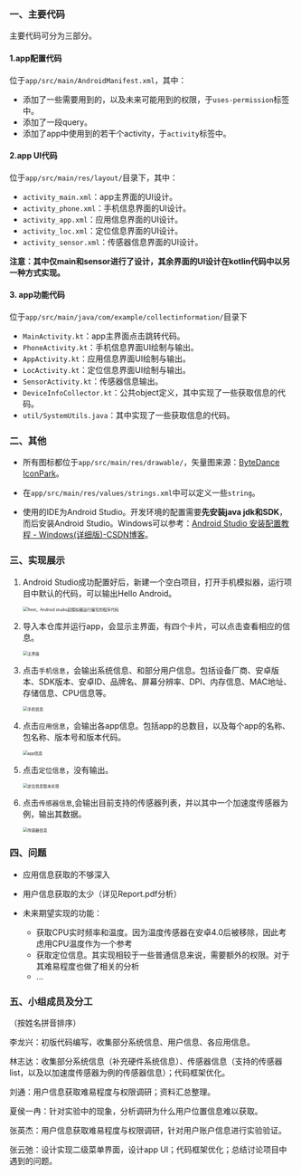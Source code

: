 ### 一、主要代码

主要代码可分为三部分。

#### 1.app配置代码

位于`app/src/main/AndroidManifest.xml`，其中：

* 添加了一些需要用到的，以及未来可能用到的权限，于`uses-permission`标签中。
* 添加了一段query。
* 添加了app中使用到的若干个activity，于`activity`标签中。

#### 2.app UI代码

位于`app/src/main/res/layout/`目录下，其中：

* `activity_main.xml`：app主界面的UI设计。
* `activity_phone.xml`：手机信息界面的UI设计。
* `activity_app.xml`：应用信息界面的UI设计。
* `activity_loc.xml`：定位信息界面的UI设计。
* `activity_sensor.xml`：传感器信息界面的UI设计。

**注意：其中仅main和sensor进行了设计，其余界面的UI设计在kotlin代码中以另一种方式实现。**

#### 3. app功能代码

位于`app/src/main/java/com/example/collectinformation/`目录下

- `MainActivity.kt`：app主界面点击跳转代码。
- `PhoneActivity.kt`：手机信息界面UI绘制与输出。
- `AppActivity.kt`：应用信息界面UI绘制与输出。
- `LocActivity.kt`：定位信息界面UI绘制与输出。
- `SensorActivity.kt`：传感器信息输出。
- `DeviceInfoCollector.kt`：公共object定义，其中实现了一些获取信息的代码。
- `util/SystemUtils.java`：其中实现了一些获取信息的代码。

### 二、其他

* 所有图标都位于`app/src/main/res/drawable/`，矢量图来源：[ByteDance IconPark](https://iconpark.oceanengine.com/official)。

* 在`app/src/main/res/values/strings.xml`中可以定义一些`string`。

* 使用的IDE为Android Studio。开发环境的配置需要**先安装java jdk和SDK**，而后安装Android Studio。Windows可以参考：[Android Studio 安装配置教程 - Windows(详细版)-CSDN博客](https://blog.csdn.net/qq_38436214/article/details/105073213)。

### 三、实现展示

1. Android Studio成功配置好后，新建一个空白项目，打开手机模拟器，运行项目中默认的代码，可以输出Hello Android。

   <img src=".\screenshots\1.png" alt="1test，Android studio起模拟器运行编写的程序代码" style="zoom:50%;" />

2. 导入本仓库并运行app，会显示主界面，有四个卡片，可以点击查看相应的信息。

   <img src=".\screenshots\2.png" alt="主界面" style="zoom:50%;" />

3. 点击`手机信息`，会输出系统信息、和部分用户信息。包括设备厂商、安卓版本、SDK版本、安卓ID、品牌名、屏幕分辨率、DPI、内存信息、MAC地址、存储信息、CPU信息等。

   <img src=".\screenshots\3.png" alt="手机信息" style="zoom:50%;" />

4. 点击`应用信息`，会输出各app信息。包括app的总数目，以及每个app的名称、包名称、版本号和版本代码。

   <img src=".\screenshots\4.png" alt="app信息" style="zoom:50%;" />

5. 点击`定位信息`，没有输出。

   <img src=".\screenshots\5.png" alt="定位信息暂未实现" style="zoom:50%;" />

6. 点击`传感器信息`,会输出目前支持的传感器列表，并以其中一个加速度传感器为例，输出其数据。

   <img src=".\screenshots\6.png" alt="传感器信息" style="zoom:50%;" />



### 四、问题

* 应用信息获取的不够深入

* 用户信息获取的太少（详见Report.pdf分析）

* 未来期望实现的功能：

  * 获取CPU实时频率和温度。因为温度传感器在安卓4.0后被移除，因此考虑用CPU温度作为一个参考
  * 获取定位信息。其实现相较于一些普通信息来说，需要额外的权限。对于其难易程度也做了相关的分析
  * ...




### 五、小组成员及分工

（按姓名拼音排序）

李龙兴：初版代码编写，收集部分系统信息、用户信息、各应用信息。

林志达：收集部分系统信息（补充硬件系统信息）、传感器信息（支持的传感器list，以及以加速度传感器为例的传感器信息）；代码框架优化。

刘通：用户信息获取难易程度与权限调研；资料汇总整理。

夏侯一冉：针对实验中的现象，分析调研为什么用户位置信息难以获取。

张英杰：用户信息获取难易程度与权限调研，针对用户账户信息进行实验验证。

张云弛：设计实现二级菜单界面，设计app UI；代码框架优化；总结讨论项目中遇到的问题。

